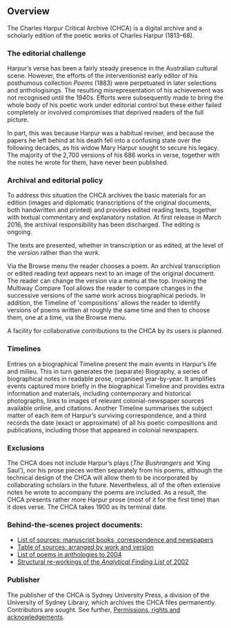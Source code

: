 ## Overview

The Charles Harpur Critical Archive (CHCA) is a digital archive and a 
scholarly edition of the poetic works of Charles Harpur (1813–68).

### The editorial challenge

Harpur’s verse has been a fairly steady presence in the Australian 
cultural scene. However, the efforts of the interventionist early editor 
of his posthumous collection *Poems* (1883) were perpetuated in later 
selections and anthologisings. The resulting misrepresentation of his 
achievement was not recognised until the 1940s. Efforts were 
subsequently made to bring the whole body of his poetic work under 
editorial control but these either failed completely or involved 
compromises that deprived readers of the full picture.

In part, this was because Harpur was a habitual reviser, and because the papers he left behind at his death 
fell into a confusing state over the following decades, as his widow Mary Harpur 
sought to secure his legacy. The majority of the 2,700 versions 
of his 686 works in verse, together with the notes he wrote for them, have never been published.

### Archival and editorial policy

To address this situation the CHCA archives the basic materials for an 
edition (images and diplomatic transcriptions of the original documents, 
both handwritten and printed) and provides edited reading texts, 
together with textual commentary and explanatory notation. At first 
release in March 2016, the archival responsibility has been 
discharged. The editing is ongoing.

The texts are presented, whether in transcription or as edited, at the level of the *version* rather than the 
*work*. 

Via the Browse menu the reader chooses a poem. An archival transcription or edited reading text appears next to an image of the original document. The reader can change the version via a menu at the top. Invoking the Multiway Compare Tool allows the reader to compare changes in the 
successive versions of the same work across biographical periods. In addition, the Timeline of 'compositions' allows the reader to identify versions of poems written at roughly the same time and then to choose them, one at a time, via the Browse menu.

A facility 
for collaborative contributions to the CHCA by its users is planned. 

### Timelines

Entries on a biographical Timeline present the main events in Harpur’s 
life and milieu. This in turn generates the (separate) Biography, a 
series of biographical notes in readable prose, organised year-by-year. 
It amplifies events captured more briefly in the biographical Timeline 
and provides extra information and materials, including contemporary and 
historical photographs, links to images of relevant colonial-newspaper 
sources available online, and citations. Another Timeline summarises the 
subject matter of each item of Harpur’s surviving correspondence, and a 
third records the date (exact or approximate) of all his poetic 
compositions and publications, including those that appeared in colonial 
newspapers.

### Exclusions

The CHCA does not include Harpur’s plays (*The Bushrangers* and ‘King 
Saul’), nor his prose pieces written separately from his poems, although 
the technical design of the CHCA will allow them to be incorporated by 
collaborating scholars in the future. Nevertheless, all of the often 
extensive notes he wrote to accompany the poems are included. As a 
result, the CHCA presents rather more Harpur prose (most of it for the 
first time) than it does verse. The CHCA takes 1900 as its terminal 
date.

### Behind-the-scenes project documents:  
  * [List of sources: manuscript books, correspondence and newspapers](37)  
  * [Table of sources: arranged by work and version](/harpur/works?projid=english/harpur)  
  * [List of poems in anthologies to 2004](38)  
  * [Structural re-workings of the *Analytical Finding List* of 2002](10)  

### Publisher
The publisher of the CHCA is Sydney University Press, a division of the 
University of Sydney Library, which archives the CHCA files permanently. 
Contributors are sought. See further, [Permissions, rights and acknowledgements](34).

